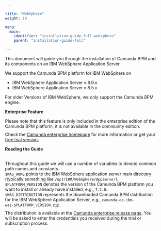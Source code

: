 ```yaml
---

title: "WebSphere"
weight: 10

menu:
  main:
    identifier: "installation-guide-full-websphere"
    parent: "installation-guide-full"

---
```


This document will guide you through the installation of Camunda BPM and its components on an IBM WebSphere Application Server.

<div class="alert alert-info">
  We support the Camunda BPM platform for IBM WebSphere on

  <ul>
    <li>IBM WebSphere Application Server v 8.0.x</li>
    <li>IBM WebSphere Application Server v 8.5.x</li>
  </ul>

  For older Versions of IBM WebSphere, we only support the Camunda BPM engine.
</div>

<div class="alert alert-warning">
 <p><strong>Enterprise Feature</strong></p>
 Please note that this feature is only included in the enterprise edition of the Camunda BPM platform, it is not available in the community edition.
 <p style="margin-top:10px">Check the <a href="http://camunda.com/bpm/enterprise/ ">Camunda enterprise homepage</a> for more information or get your <a href="http://camunda.com/bpm/enterprise/trial/">free trial version.</a></p></div>

<div class="alert alert-info">
  <p><strong>Reading the Guide</strong></p><br>
  Throughout this guide we will use a number of variables to denote common path names and constants.<br>
  <code>$WAS_HOME</code> points to the IBM WebSphere application server main directory (typically something like <code>/opt/IBM/WebSphere/AppServer</code>). <br>
  <code>$PLATFORM_VERSION</code> denotes the version of the Camunda BPM platform you want to install or already have installed, e.g., <code>7.2.0</code>. <br>
  <code>$WAS_DISTRIBUTION</code> represents the downloaded Camunda BPM distribution for the IBM WebSphere Application Server, e.g., <code>camunda-ee-ibm-was-$PLATFORM_VERSION.zip</code>.
  <p style="margin-top:10px">
    The distribution is available at the <a href="http://camunda.org/enterprise-release/camunda-bpm/ibm-was/">Camunda enterprise release page</a>.
    You will be asked to enter the credentials you received during the trial or subscription process.
  </p>
</div>